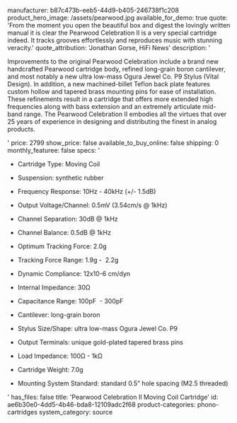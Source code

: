 manufacturer: b87c473b-eeb5-44d9-b405-246738f1c208
product_hero_image: /assets/pearwood.jpg
available_for_demo: true
quote: 'From the moment you open the beautiful box and digest the lovingly written manual it is clear the Pearwood Celebration II is a very special cartridge indeed. It tracks grooves effortlessly and reproduces music with stunning veracity.'
quote_attribution: 'Jonathan Gorse, HiFi News'
description: '<p>Improvements to the original Pearwood Celebration include a brand new handcrafted Pearwood cartridge body, refined long-grain boron cantilever, and most notably a new ultra low-mass Ogura Jewel Co. P9 Stylus (Vital Design). In addition, a new machined-billet Teflon back plate features custom hollow and tapered brass mounting pins for ease of installation. These refinements result in a cartridge that offers more extended high frequencies along with bass extension and an extremely articulate mid-band range. The Pearwood Celebration II embodies all the virtues that over 25 years of experience in designing and distributing the finest in analog products.</p>'
price: 2799
show_price: false
available_to_buy_online: false
shipping: 0
monthly_featuree: false
specs: '<ul><li>Cartridge Type:&nbsp;Moving Coil</li></ul><ul><li>Suspension:&nbsp;synthetic rubber</li></ul><ul><li>Frequency Response:&nbsp;10Hz - 40kHz (+/- 1.5dB)</li></ul><ul><li>Output Voltage/Channel:&nbsp;0.5mV (3.54cm/s @ 1kHz)</li></ul><ul><li>Channel Separation:&nbsp;30dB @ 1kHz</li></ul><ul><li>Channel Balance:&nbsp;0.5dB @ 1kHz</li></ul><ul><li>Optimum Tracking Force:&nbsp;2.0g</li></ul><ul><li>Tracking Force Range:&nbsp;1.9g - ­ 2.2g</li></ul><ul><li>Dynamic Compliance:&nbsp;12x10-6 cm/dyn</li></ul><ul><li>Internal Impedance:&nbsp;30Ω</li></ul><ul><li>Capacitance Range:&nbsp;100pF ­ - 300pF</li></ul><ul><li>Cantilever:&nbsp;long-grain boron</li></ul><ul><li>Stylus Size/Shape:&nbsp;ultra low-mass Ogura Jewel Co. P9</li></ul><ul><li>Output Terminals:&nbsp;unique gold-plated tapered brass pins</li></ul><ul><li>Load Impedance:&nbsp;100Ω - 1kΩ</li></ul><ul><li>Cartridge Weight:&nbsp;7.0g</li></ul><ul><li>Mounting System Standard:&nbsp;standard 0.5” hole spacing (M2.5 threaded)<br></li></ul>'
has_files: false
title: 'Pearwood Celebration II Moving Coil Cartridge'
id: ae6b30e0-4dd5-4b46-bda8-12109adc2f68
product-categories: phono-cartridges
system_category: source
